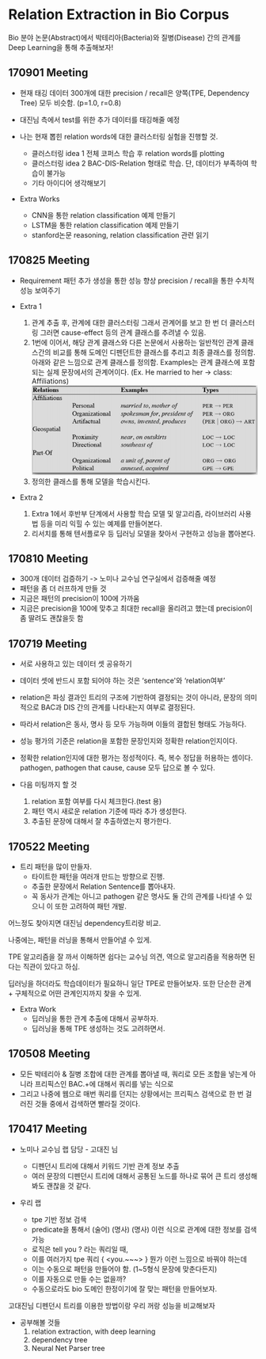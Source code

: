 # Relation Extraction in Bio Corpus
Bio 분야 논문(Abstract)에서 박테리아(Bacteria)와 질병(Disease) 간의 관계를 Deep Learning을 통해 추출해보자!


## 170901 Meeting
* 현재 태깅 데이터 300개에 대한 precision / recall은 양쪽(TPE, Dependency Tree) 모두 비슷함. (p=1.0, r=0.8)

* 대진님 측에서 test를 위한 추가 데이터를 태깅해줄 예정

* 나는 현재 뽑힌 relation words에 대한 클러스터링 실험을 진행할 것.
    * 클러스터링 idea 1
전체 코퍼스 학습 후 relation words를 plotting
    * 클러스터링 idea 2
BAC-DIS-Relation 형태로 학습.
단, 데이터가 부족하여 학습이 불가능
    * 기타 아이디어 생각해보기

* Extra Works
    * CNN을 통한 relation classification 예제 만들기
    * LSTM을 통한 relation classification 예제 만들기
    * stanford논문 reasoning, relation classification 관련 읽기


## 170825 Meeting
- Requirement
패턴 추가 생성을 통한 성능 향상
precision / recall을 통한 수치적 성능 보여주기

- Extra 1
	1. 관계 추출 후, 관계에 대한 클러스터링
	그래서 관계어를 보고 한 번 더 클러스터링
	그러면 cause-effect 등의 관계 클래스를 추려낼 수 있음.
	2. 1번에 이어서, 해당 관계 클래스와 다른 논문에서 사용하는 일반적인 관계 클래스간의 비교를 통해 도메인 디펜던트한 클래스를 추리고 최종 클래스를 정의함.
	아래와 같은 느낌으로 관계 클래스를 정의함. Examples는 관계 클래스에 포함되는 실제 문장에서의 관계어이다. (Ex. He married to her -> class: Affiliations)
	![image](/README_image/170825_relation_example.png)
	3. 정의한 클래스를 통해 모델을 학습시킨다.

- Extra 2
	1. Extra 1에서 후반부 단계에서 사용할 학습 모델 및 알고리즘, 라이브러리 사용법 등을 미리 익힐 수 있는 예제를 만들어본다.
	2. 리서치를 통해 텐서플로우 등 딥러닝 모델을 찾아서 구현하고 성능을 뽑아본다.


## 170810 Meeting
* 300개 데이터 검증하기 -> 노미나 교수님 연구실에서 검증해줄 예정
* 패턴을 좀 더 러프하게 만들 것
* 지금은 패턴의 precision이 100에 가까움
* 지금은 precision을 100에 맞추고 최대한 recall을 올리려고 했는데 precision이 좀 딸려도 괜찮을듯 함

## 170719 Meeting
* 서로 사용하고 있는 데이터 셋 공유하기
* 데이터 셋에 반드시 포함 되어야 하는 것은 ‘sentence'와 ‘relation여부’
* relation은 파싱 결과인 트리의 구조에 기반하여 결정되는 것이 아니라,
문장의 의미적으로 BAC과 DIS 간의 관계를 나타내는지 여부로 결정된다.
* 따라서 relation은 동사, 명사 등 모두 가능하며 이들의 결합된 형태도 가능하다.
* 성능 평가의 기준은 relation을 포함한 문장인지와 정확한 relation인지이다.
* 정확한 relation인지에 대한 평가는 정성적이다.
즉, 복수 정답을 허용하는 셈이다. pathogen, pathogen that cause, cause 모두 답으로 볼 수 있다.

* 다음 미팅까지 할 것
	1. relation 포함 여부를 다시 체크한다.(test 용)
	2. 패턴 역시 새로운 relation 기준에 따라 추가 생성한다.
	3. 추출된 문장에 대해서 잘 추출하였는지 평가한다.


## 170522 Meeting
* 트리 패턴을 많이 만들자.
	* 타이트한 패턴을 여러개 만드는 방향으로 진행.
	* 추출한 문장에서 Relation Sentence를 뽑아내자.
	* 꼭 동사가 관계는 아니고 pathogen 같은 명사도 둘 간의 관계를 나타낼 수 있으니 이 또한 고려하여 패턴 개발.

어느정도 찾아지면 대진님 dependency트리랑 비교.

나중에는, 패턴을 러닝을 통해서 만들어낼 수 있게.

TPE 알고리즘을 잘 까서 이해하면 쉽다는 교수님 의견, 역으로 알고리즘을 적용하면 된다는 직관이 있다고 하심.

딥러닝을 하더라도 학습데이터가 필요하니 일단 TPE로 만들어보자. 또한 단순한 관계 + 구체적으로 어떤 관계인지까지 찾을 수 있게.


* Extra Work
	* 딥러닝을 통한 관계 추출에 대해서 공부하자.
	* 딥러닝을 통해 TPE 생성하는 것도 고려하면서.


## 170508 Meeting
* 모든 박테리아 & 질병 조합에 대한 관계를 뽑아낼 때, 쿼리로 모든 조합을 넣는게 아니라 프리픽스인 BAC.+에 대해서 쿼리를 넣는 식으로
* 그리고 나중에 웹으로 매번 쿼리를 던지는 상황에서는 프리픽스 검색으로 한 번 걸러진 것들 중에서 검색하면 빨라질 것이다.


## 170417 Meeting
* 노미나 교수님 랩 담당 - 고대진 님
	* 디펜던시 트리에 대해서 키워드 기반 관계 정보 추출
	* 여러 문장의 디펜던시 트리에 대해서 공통된 노드를 하나로 묶어 큰 트리 생성해봐도 괜찮을 것 같다.

* 우리 랩
	* tpe 기반 정보 검색
	* predicate을 통해서 (술어) (명사) (명사) 이런 식으로 관계에 대한 정보를 검색 가능
	* 로직은 tell you ? 라는 쿼리일 때,
	* 이를 여러가지 tpe 쿼리 { <you.~~~> } 뭔가 이런 느낌으로 바꿔야 하는데
	* 이는 수동으로 패턴을 만들어야 함. (1~5형식 문장에 맞춘다든지)
	* 이를 자동으로 만들 수는 없을까?
	* 수동으로라도 bio 도메인 한정이기에 잘 맞는 패턴을 만들어보자.


고대진님 디펜던시 트리를 이용한 방법이랑 우리 꺼랑 성능을 비교해보자
	
	
* 공부해볼 것들
	1. relation extraction, with deep learning
	2. dependency tree
	3. Neural Net Parser tree
